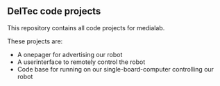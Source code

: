 ## DelTec code projects
This repository contains all code projects for medialab. 

These projects are:
 - A onepager for advertising our robot
 - A userinterface to remotely control the robot
 - Code base for running on our single-board-computer controlling our robot